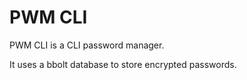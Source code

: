 # PWM CLI

PWM CLI is a CLI password manager.

It uses a bbolt database to store encrypted passwords.
